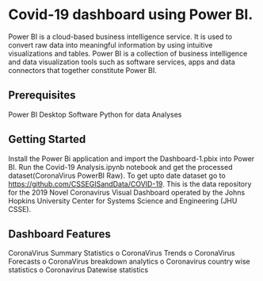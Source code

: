 # Covid-19 dashboard using Power BI.

Power BI is a cloud-based business intelligence service. It is used to convert raw data into meaningful information by using intuitive visualizations and tables. Power BI is a collection of business intelligence and data visualization tools such as software services, apps and data connectors that together constitute Power BI.

## Prerequisites

Power BI Desktop Software
Python for data Analyses

## Getting Started

Install the Power Bi application and import the Dashboard-1.pbix into Power BI.
Run the Covid-19 Analysis.ipynb notebook and get the processed dataset(CoronaVirus PowerBI Raw).
To get upto date dataset go to https://github.com/CSSEGISandData/COVID-19. This is the data repository for the 2019 Novel Coronavirus Visual Dashboard operated by the Johns Hopkins University Center for Systems Science and Engineering (JHU CSSE).

## Dashboard Features

CoronaVirus Summary Statistics
o CoronaVirus Trends
o CoronaVirus Forecasts
o CoronaVirus breakdown analytics
o Coronavirus country wise statistics
o Coronavirus Datewise statistics

